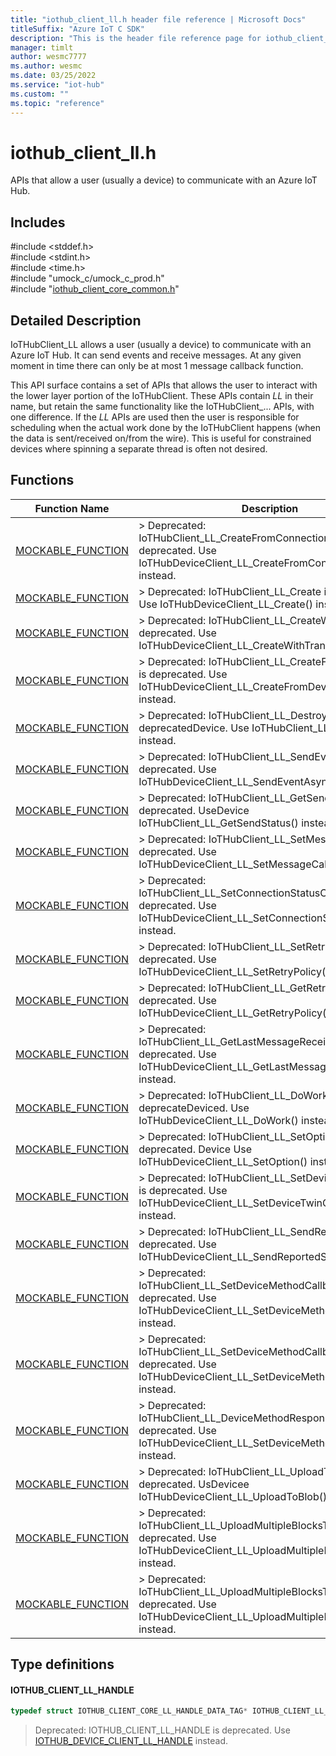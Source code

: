 ```yaml
---                             
title: "iothub_client_ll.h header file reference | Microsoft Docs" 
titleSuffix: "Azure IoT C SDK"            
description: "This is the header file reference page for iothub_client_ll.h in the Azure IoT C SDK. This SDK is used with Azure IoT Hub and Azure IoT Hub Device Provisioning Service"            
manager: timlt                 
author: wesmc7777              
ms.author: wesmc               
ms.date: 03/25/2022                    
ms.service: "iot-hub"             
ms.custom: ""                
ms.topic: "reference"        
---                            
```


# iothub_client_ll.h 

APIs that allow a user (usually a device) to communicate with an Azure IoT Hub.

## Includes

\#include <stddef.h>  
\#include <stdint.h>  
\#include <time.h>  
\#include "umock_c/umock_c_prod.h"  
\#include "[iothub_client_core_common.h](iothub-client-core-common-h.md)"  

## Detailed Description

IoTHubClient_LL allows a user (usually a device) to communicate with an Azure IoT Hub. It can send events and receive messages. At any given moment in time there can only be at most 1 message callback function.

This API surface contains a set of APIs that allows the user to interact with the lower layer portion of the IoTHubClient. These APIs contain _LL_ in their name, but retain the same functionality like the IoTHubClient_... APIs, with one difference. If the _LL_ APIs are used then the user is responsible for scheduling when the actual work done by the IoTHubClient happens (when the data is sent/received on/from the wire). This is useful for constrained devices where spinning a separate thread is often not desired.

## Functions

Function Name                  | Description                                
--------------------------------|---------------------------------------------
[MOCKABLE_FUNCTION](./iothub-client-ll-h/mockable-function.md)            | > Deprecated: IoTHubClient_LL_CreateFromConnectionString is deprecated. Use IoTHubDeviceClient_LL_CreateFromConnectionString() instead.
[MOCKABLE_FUNCTION](./iothub-client-ll-h/mockable-function.md)            | > Deprecated: IoTHubClient_LL_Create is deprecated. Use IoTHubDeviceClient_LL_Create() instead.
[MOCKABLE_FUNCTION](./iothub-client-ll-h/mockable-function.md)            | > Deprecated: IoTHubClient_LL_CreateWithTransport is deprecated. Use IoTHubDeviceClient_LL_CreateWithTransport() instead.
[MOCKABLE_FUNCTION](./iothub-client-ll-h/mockable-function.md)            | > Deprecated: IoTHubClient_LL_CreateFromDeviceAuth is deprecated. Use IoTHubDeviceClient_LL_CreateFromDeviceAuth() instead.
[MOCKABLE_FUNCTION](./iothub-client-ll-h/mockable-function.md)            | > Deprecated: IoTHubClient_LL_Destroy is deprecatedDevice. Use IoTHubClient_LL_Destroy() instead.
[MOCKABLE_FUNCTION](./iothub-client-ll-h/mockable-function.md)            | > Deprecated: IoTHubClient_LL_SendEventAsync is deprecated. Use IoTHubDeviceClient_LL_SendEventAsync() instead.
[MOCKABLE_FUNCTION](./iothub-client-ll-h/mockable-function.md)            | > Deprecated: IoTHubClient_LL_GetSendStatus is deprecated. UseDevice IoTHubClient_LL_GetSendStatus() instead.
[MOCKABLE_FUNCTION](./iothub-client-ll-h/mockable-function.md)            | > Deprecated: IoTHubClient_LL_SetMessageCallback is deprecated. Use IoTHubDeviceClient_LL_SetMessageCallback() instead.
[MOCKABLE_FUNCTION](./iothub-client-ll-h/mockable-function.md)            | > Deprecated: IoTHubClient_LL_SetConnectionStatusCallback is deprecated. Use IoTHubDeviceClient_LL_SetConnectionStatusCallback() instead.
[MOCKABLE_FUNCTION](./iothub-client-ll-h/mockable-function.md)            | > Deprecated: IoTHubClient_LL_SetRetryPolicy is deprecated. Use IoTHubDeviceClient_LL_SetRetryPolicy() instead.
[MOCKABLE_FUNCTION](./iothub-client-ll-h/mockable-function.md)            | > Deprecated: IoTHubClient_LL_GetRetryPolicy is deprecated. Use IoTHubDeviceClient_LL_GetRetryPolicy() instead.
[MOCKABLE_FUNCTION](./iothub-client-ll-h/mockable-function.md)            | > Deprecated: IoTHubClient_LL_GetLastMessageReceiveTime is deprecated. Use IoTHubDeviceClient_LL_GetLastMessageReceiveTime() instead.
[MOCKABLE_FUNCTION](./iothub-client-ll-h/mockable-function.md)            | > Deprecated: IoTHubClient_LL_DoWork is deprecateDeviced. Use IoTHubDeviceClient_LL_DoWork() instead.
[MOCKABLE_FUNCTION](./iothub-client-ll-h/mockable-function.md)            | > Deprecated: IoTHubClient_LL_SetOption is deprecated. Device Use IoTHubDeviceClient_LL_SetOption() instead.
[MOCKABLE_FUNCTION](./iothub-client-ll-h/mockable-function.md)            | > Deprecated: IoTHubClient_LL_SetDeviceTwinCallback is deprecated. Use IoTHubDeviceClient_LL_SetDeviceTwinCallback() instead.
[MOCKABLE_FUNCTION](./iothub-client-ll-h/mockable-function.md)            | > Deprecated: IoTHubClient_LL_SendReportedState is deprecated. Use IoTHubDeviceClient_LL_SendReportedState() instead.
[MOCKABLE_FUNCTION](./iothub-client-ll-h/mockable-function.md)            | > Deprecated: IoTHubClient_LL_SetDeviceMethodCallback is deprecated. Use IoTHubDeviceClient_LL_SetDeviceMethodCallback() instead.
[MOCKABLE_FUNCTION](./iothub-client-ll-h/mockable-function.md)            | > Deprecated: IoTHubClient_LL_SetDeviceMethodCallback_Ex is deprecated. Use IoTHubDeviceClient_LL_SetDeviceMethodCallback() instead.
[MOCKABLE_FUNCTION](./iothub-client-ll-h/mockable-function.md)            | > Deprecated: IoTHubClient_LL_DeviceMethodResponse is deprecated. Use IoTHubDeviceClient_LL_SetDeviceMethodCallback() instead.
[MOCKABLE_FUNCTION](./iothub-client-ll-h/mockable-function.md)            | > Deprecated: IoTHubClient_LL_UploadToBlob is deprecated. UsDevicee IoTHubDeviceClient_LL_UploadToBlob() instead.
[MOCKABLE_FUNCTION](./iothub-client-ll-h/mockable-function.md)            | > Deprecated: IoTHubClient_LL_UploadMultipleBlocksToBlob is deprecated. Use IoTHubDeviceClient_LL_UploadMultipleBlocksToBlob() instead.
[MOCKABLE_FUNCTION](./iothub-client-ll-h/mockable-function.md)            | > Deprecated: IoTHubClient_LL_UploadMultipleBlocksToBlobEx is deprecated. Use IoTHubDeviceClient_LL_UploadMultipleBlocksToBlob() instead.

## Type definitions

#### IOTHUB_CLIENT_LL_HANDLE

```C
typedef struct IOTHUB_CLIENT_CORE_LL_HANDLE_DATA_TAG* IOTHUB_CLIENT_LL_HANDLE;
```

> Deprecated: IOTHUB_CLIENT_LL_HANDLE is deprecated. Use [IOTHUB_DEVICE_CLIENT_LL_HANDLE](iothub-device-client-ll-h.md#iothub_device_client_ll_handle) instead. 

